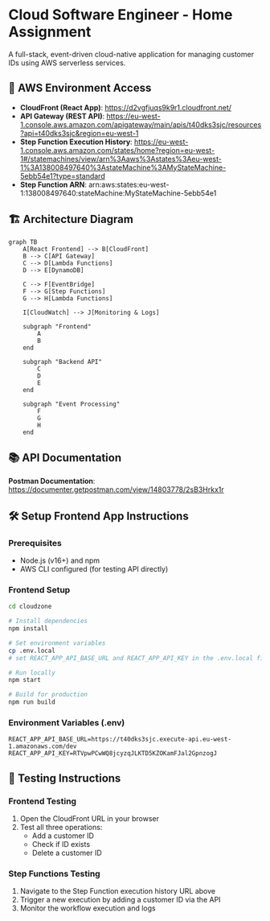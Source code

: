 # Cloud Software Engineer - Home Assignment

A full-stack, event-driven cloud-native application for managing customer IDs using AWS serverless services.

## 🔗 AWS Environment Access

- **CloudFront (React App)**: https://d2vgfjuqs9k9r1.cloudfront.net/
- **API Gateway (REST API)**: https://eu-west-1.console.aws.amazon.com/apigateway/main/apis/t40dks3sjc/resources?api=t40dks3sjc&region=eu-west-1
- **Step Function Execution History**: https://eu-west-1.console.aws.amazon.com/states/home?region=eu-west-1#/statemachines/view/arn%3Aaws%3Astates%3Aeu-west-1%3A138008497640%3AstateMachine%3AMyStateMachine-5ebb54e1?type=standard
- **Step Function ARN**: arn:aws:states:eu-west-1:138008497640:stateMachine:MyStateMachine-5ebb54e1
## 🏗️ Architecture Diagram

```mermaid
graph TB
    A[React Frontend] --> B[CloudFront]
    B --> C[API Gateway]
    C --> D[Lambda Functions]
    D --> E[DynamoDB]
    
    C --> F[EventBridge]
    F --> G[Step Functions]
    G --> H[Lambda Functions]
    
    I[CloudWatch] --> J[Monitoring & Logs]
    
    subgraph "Frontend"
        A
        B
    end
    
    subgraph "Backend API"
        C
        D
        E
    end
    
    subgraph "Event Processing"
        F
        G
        H
    end
```

## 📚 API Documentation

**Postman Documentation**: https://documenter.getpostman.com/view/14803778/2sB3Hrkx1r

## 🛠️ Setup Frontend App Instructions

### Prerequisites
- Node.js (v16+) and npm
- AWS CLI configured (for testing API directly)

### Frontend Setup
```bash
cd cloudzone

# Install dependencies
npm install

# Set environment variables
cp .env.local
# set REACT_APP_API_BASE_URL and REACT_APP_API_KEY in the .env.local file

# Run locally
npm start

# Build for production
npm run build
```

### Environment Variables (.env)
```
REACT_APP_API_BASE_URL=https://t40dks3sjc.execute-api.eu-west-1.amazonaws.com/dev
REACT_APP_API_KEY=RTVpwPCwWQ8jcyzqJLKTD5KZOKamFJal2GpnzogJ
```

## 🧪 Testing Instructions

### Frontend Testing
1. Open the CloudFront URL in your browser
2. Test all three operations:
   - Add a customer ID
   - Check if ID exists  
   - Delete a customer ID

### Step Functions Testing
1. Navigate to the Step Function execution history URL above
2. Trigger a new execution by adding a customer ID via the API
3. Monitor the workflow execution and logs
